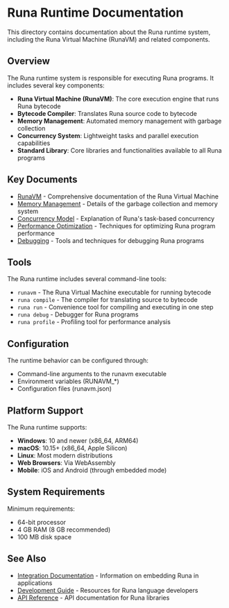 # Runa Runtime Documentation

This directory contains documentation about the Runa runtime system, including the Runa Virtual Machine (RunaVM) and related components.

## Overview

The Runa runtime system is responsible for executing Runa programs. It includes several key components:

- **Runa Virtual Machine (RunaVM)**: The core execution engine that runs Runa bytecode
- **Bytecode Compiler**: Translates Runa source code to bytecode
- **Memory Management**: Automated memory management with garbage collection
- **Concurrency System**: Lightweight tasks and parallel execution capabilities
- **Standard Library**: Core libraries and functionalities available to all Runa programs

## Key Documents

- [RunaVM](RunaVM.md) - Comprehensive documentation of the Runa Virtual Machine
- [Memory Management](MemoryManagement.md) - Details of the garbage collection and memory system
- [Concurrency Model](ConcurrencyModel.md) - Explanation of Runa's task-based concurrency
- [Performance Optimization](PerformanceOptimization.md) - Techniques for optimizing Runa program performance
- [Debugging](Debugging.md) - Tools and techniques for debugging Runa programs

## Tools

The Runa runtime includes several command-line tools:

- `runavm` - The Runa Virtual Machine executable for running bytecode
- `runa compile` - The compiler for translating source to bytecode
- `runa run` - Convenience tool for compiling and executing in one step
- `runa debug` - Debugger for Runa programs
- `runa profile` - Profiling tool for performance analysis

## Configuration

The runtime behavior can be configured through:

- Command-line arguments to the runavm executable
- Environment variables (RUNAVM_*)
- Configuration files (runavm.json)

## Platform Support

The Runa runtime supports:

- **Windows**: 10 and newer (x86_64, ARM64)
- **macOS**: 10.15+ (x86_64, Apple Silicon) 
- **Linux**: Most modern distributions
- **Web Browsers**: Via WebAssembly
- **Mobile**: iOS and Android (through embedded mode)

## System Requirements

Minimum requirements:
- 64-bit processor
- 4 GB RAM (8 GB recommended)
- 100 MB disk space

## See Also

- [Integration Documentation](../Integration/README.md) - Information on embedding Runa in applications
- [Development Guide](../Development/README.md) - Resources for Runa language developers
- [API Reference](../API/README.md) - API documentation for Runa libraries 